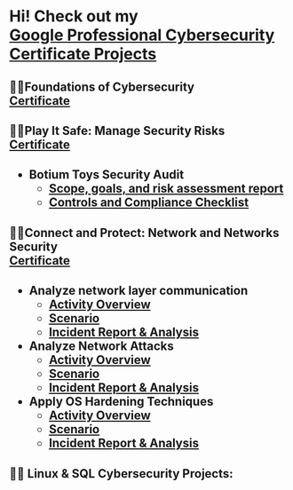 <h1>Hi! Check out my<br/><a href="https://github.com/alejandro-garf/GoogleCybersecurityPortfolio/blob/main/README.md">Google Professional Cybersecurity Certificate Projects</a> 

<h2>👨‍💻Foundations of Cybersecurity<br/><a href="https://github.com/alejandro-garf/GoogleCybersecurityPortfolio/blob/main/Foundations%20Of%20Cybersecurity/Foundations%20Of%20Cybersecurity.pdf">Certificate</a><h2>
  
<h2>👨‍💻Play It Safe: Manage Security Risks <br/><a href="https://github.com/alejandro-garf/GoogleCybersecurityPortfolio/blob/main/Play%20It%20Safe%3A%20Manage%20Security%20Risks/PlayItSafe.pdf">Certificate</a><h2>
  
- <b>Botium Toys Security Audit</b>
  - [Scope, goals, and risk assessment report](https://github.com/alejandro-garf/GoogleCybersecurityPortfolio/blob/main/Play%20It%20Safe%3A%20Manage%20Security%20Risks/Botium%20Toys_%20Scope%2C%20goals%2C%20and%20risk%20assessment%20report.pdf)
  - [Controls and Compliance Checklist](https://github.com/alejandro-garf/GoogleCybersecurityPortfolio/blob/main/Play%20It%20Safe%3A%20Manage%20Security%20Risks/BotiumToysControlsandcompliance%20checklist.pdf)

<h2>👨‍💻Connect and Protect: Network and Networks Security <br/><a href="https://github.com/alejandro-garf/GoogleCybersecurityPortfolio/blob/main/Play%20It%20Safe%3A%20Manage%20Security%20Risks/PlayItSafe.pdf">Certificate</a><h2>
  
- <b>Analyze network layer communication</b>
  - [Activity Overview](https://github.com/alejandro-garf/GoogleCybersecurityProjects/blob/main/Activity%20Overview.png)
  - [Scenario](https://github.com/alejandro-garf/GoogleCybersecurityProjects/blob/main/Screenshot%202023-10-09%20at%203.25.14%20PM.png)
  - [Incident Report & Analysis](https://github.com/alejandro-garf/GoogleCybersecurityProjects/blob/main/Cybersecurity%20incident%20report%20network%20traffic%20analysis.pdf)
- <b>Analyze Network Attacks</b>
  - [Activity Overview](https://github.com/alejandro-garf/GoogleCybersecurityProjects/blob/main/ActivityOverview2.png)
  - [Scenario](https://github.com/alejandro-garf/GoogleCybersecurityProjects/blob/main/Scenario2.png)
  - [Incident Report & Analysis](https://github.com/alejandro-garf/GoogleCybersecurityProjects/blob/main/Cybersecurity%20incident%20report%20.pdf)
- <b>Apply OS Hardening Techniques</b>
  - [Activity Overview](https://github.com/alejandro-garf/GoogleCybersecurityProjects/blob/main/ActivityOverview3.png)
  - [Scenario](https://github.com/alejandro-garf/GoogleCybersecurityProjects/blob/main/Scenario3.png)
  - [Incident Report & Analysis](https://github.com/alejandro-garf/GoogleCybersecurityProjects/blob/main/Security%20incident%20report_%20OS%20Hardening%20Techniques.pdf)
<h2>👨‍💻 Linux & SQL Cybersecurity Projects:</h2>

